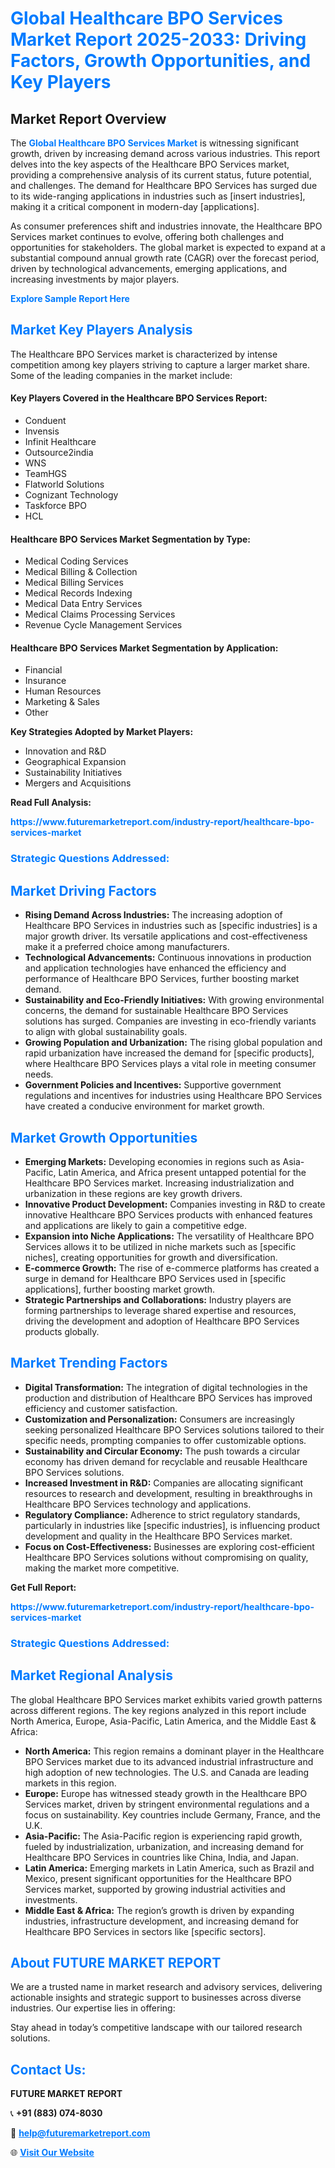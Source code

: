 <h1 style="color: #007BFF;">Global Healthcare BPO Services Market Report 2025-2033: Driving Factors, Growth Opportunities, and Key Players</h1>

<section id="overview">
<h2>Market Report Overview</h2>
<p>The <a href="https://www.futuremarketreport.com/industry-report/healthcare-bpo-services-market" style="color: #007BFF; text-decoration: none;"><strong>Global Healthcare BPO Services Market</strong></a> is witnessing significant growth, driven by increasing demand across various industries. This report delves into the key aspects of the Healthcare BPO Services market, providing a comprehensive analysis of its current status, future potential, and challenges. The demand for Healthcare BPO Services has surged due to its wide-ranging applications in industries such as [insert industries], making it a critical component in modern-day [applications].</p>
<p>As consumer preferences shift and industries innovate, the Healthcare BPO Services market continues to evolve, offering both challenges and opportunities for stakeholders. The global market is expected to expand at a substantial compound annual growth rate (CAGR) over the forecast period, driven by technological advancements, emerging applications, and increasing investments by major players.</p>
</section>

<section id="overview">
<p><a href="https://www.futuremarketreport.com/request-sample/reportId=104102" style="color: #007BFF; text-decoration: none;"><strong>Explore Sample Report Here</strong></a></p>
</section>

<section id="key-players">
<h2 style="color: #007BFF;">Market Key Players Analysis</h2>
<p>The Healthcare BPO Services market is characterized by intense competition among key players striving to capture a larger market share. Some of the leading companies in the market include:</p>
<h4>Key Players Covered in the Healthcare BPO Services Report:</h4>
<ul><li>Conduent</li><li>Invensis</li><li>Infinit Healthcare</li><li>Outsource2india</li><li>WNS</li><li>TeamHGS</li><li>Flatworld Solutions</li><li>Cognizant Technology</li><li>Taskforce BPO</li><li>HCL</li></ul>
<h4>Healthcare BPO Services Market Segmentation by Type:</h4>
<ul><li>Medical Coding Services</li><li>Medical Billing &amp; Collection</li><li>Medical Billing Services</li><li>Medical Records Indexing</li><li>Medical Data Entry Services</li><li>Medical Claims Processing Services</li><li>Revenue Cycle Management Services</li></ul>

<h4>Healthcare BPO Services Market Segmentation by Application:</h4>
<ul><li>Financial</li><li>Insurance</li><li>Human Resources</li><li>Marketing &amp; Sales</li><li>Other</li></ul>
<p><strong>Key Strategies Adopted by Market Players:</strong></p>
<ul>
<li>Innovation and R&D</li>
<li>Geographical Expansion</li>
<li>Sustainability Initiatives</li>
<li>Mergers and Acquisitions</li>
</ul>
</section>

<section>
<p><strong>Read Full Analysis: </strong></p><a href="https://www.futuremarketreport.com/industry-report/healthcare-bpo-services-market" style="color: #007BFF; text-decoration: none;"><strong>https://www.futuremarketreport.com/industry-report/healthcare-bpo-services-market</strong></a>
<h3 style="color: #007BFF;">Strategic Questions Addressed:</h3>
</section>

<section id="driving-factors">
<h2 style="color: #007BFF;">Market Driving Factors</h2>
<ul>
<li><strong>Rising Demand Across Industries:</strong> The increasing adoption of Healthcare BPO Services in industries such as [specific industries] is a major growth driver. Its versatile applications and cost-effectiveness make it a preferred choice among manufacturers.</li>
<li><strong>Technological Advancements:</strong> Continuous innovations in production and application technologies have enhanced the efficiency and performance of Healthcare BPO Services, further boosting market demand.</li>
<li><strong>Sustainability and Eco-Friendly Initiatives:</strong> With growing environmental concerns, the demand for sustainable Healthcare BPO Services solutions has surged. Companies are investing in eco-friendly variants to align with global sustainability goals.</li>
<li><strong>Growing Population and Urbanization:</strong> The rising global population and rapid urbanization have increased the demand for [specific products], where Healthcare BPO Services plays a vital role in meeting consumer needs.</li>
<li><strong>Government Policies and Incentives:</strong> Supportive government regulations and incentives for industries using Healthcare BPO Services have created a conducive environment for market growth.</li>
</ul>
</section>

<section id="growth-opportunities">
<h2 style="color: #007BFF;">Market Growth Opportunities</h2>
<ul>
<li><strong>Emerging Markets:</strong> Developing economies in regions such as Asia-Pacific, Latin America, and Africa present untapped potential for the Healthcare BPO Services market. Increasing industrialization and urbanization in these regions are key growth drivers.</li>
<li><strong>Innovative Product Development:</strong> Companies investing in R&D to create innovative Healthcare BPO Services products with enhanced features and applications are likely to gain a competitive edge.</li>
<li><strong>Expansion into Niche Applications:</strong> The versatility of Healthcare BPO Services allows it to be utilized in niche markets such as [specific niches], creating opportunities for growth and diversification.</li>
<li><strong>E-commerce Growth:</strong> The rise of e-commerce platforms has created a surge in demand for Healthcare BPO Services used in [specific applications], further boosting market growth.</li>
<li><strong>Strategic Partnerships and Collaborations:</strong> Industry players are forming partnerships to leverage shared expertise and resources, driving the development and adoption of Healthcare BPO Services products globally.</li>
</ul>
</section>

<section id="trending-factors">
<h2 style="color: #007BFF;">Market Trending Factors</h2>
<ul>
<li><strong>Digital Transformation:</strong> The integration of digital technologies in the production and distribution of Healthcare BPO Services has improved efficiency and customer satisfaction.</li>
<li><strong>Customization and Personalization:</strong> Consumers are increasingly seeking personalized Healthcare BPO Services solutions tailored to their specific needs, prompting companies to offer customizable options.</li>
<li><strong>Sustainability and Circular Economy:</strong> The push towards a circular economy has driven demand for recyclable and reusable Healthcare BPO Services solutions.</li>
<li><strong>Increased Investment in R&D:</strong> Companies are allocating significant resources to research and development, resulting in breakthroughs in Healthcare BPO Services technology and applications.</li>
<li><strong>Regulatory Compliance:</strong> Adherence to strict regulatory standards, particularly in industries like [specific industries], is influencing product development and quality in the Healthcare BPO Services market.</li>
<li><strong>Focus on Cost-Effectiveness:</strong> Businesses are exploring cost-efficient Healthcare BPO Services solutions without compromising on quality, making the market more competitive.</li>
</ul>
</section>

<section>
<p><strong>Get Full Report: </strong></p><a href="https://www.futuremarketreport.com/industry-report/healthcare-bpo-services-market" style="color: #007BFF; text-decoration: none;"><strong>https://www.futuremarketreport.com/industry-report/healthcare-bpo-services-market</strong></a>
<h3 style="color: #007BFF;">Strategic Questions Addressed:</h3>
</section>


<section id="regional-analysis">
<h2 style="color: #007BFF;">Market Regional Analysis</h2>
<p>The global Healthcare BPO Services market exhibits varied growth patterns across different regions. The key regions analyzed in this report include North America, Europe, Asia-Pacific, Latin America, and the Middle East & Africa:</p>
<ul>
<li><strong>North America:</strong> This region remains a dominant player in the Healthcare BPO Services market due to its advanced industrial infrastructure and high adoption of new technologies. The U.S. and Canada are leading markets in this region.</li>
<li><strong>Europe:</strong> Europe has witnessed steady growth in the Healthcare BPO Services market, driven by stringent environmental regulations and a focus on sustainability. Key countries include Germany, France, and the U.K.</li>
<li><strong>Asia-Pacific:</strong> The Asia-Pacific region is experiencing rapid growth, fueled by industrialization, urbanization, and increasing demand for Healthcare BPO Services in countries like China, India, and Japan.</li>
<li><strong>Latin America:</strong> Emerging markets in Latin America, such as Brazil and Mexico, present significant opportunities for the Healthcare BPO Services market, supported by growing industrial activities and investments.</li>
<li><strong>Middle East & Africa:</strong> The region’s growth is driven by expanding industries, infrastructure development, and increasing demand for Healthcare BPO Services in sectors like [specific sectors].</li>
</ul>
</section>

<footer>
<h2 style="color: #007BFF;">About FUTURE MARKET REPORT</h2>
<p>We are a trusted name in market research and advisory services, delivering actionable insights and strategic support to businesses across diverse industries. Our expertise lies in offering:</p>

<p>Stay ahead in today’s competitive landscape with our tailored research solutions.</p>

<h2 style="color: #007BFF;">Contact Us:</h2>
<p><strong>FUTURE MARKET REPORT</strong></p>
<p>📞 <strong>+91 (883) 074-8030</strong></p>
<p>📧 <strong><a href="mailto:help@futuremarketreport.com" style="color: #007BFF;">help@futuremarketreport.com</a></strong></p>
<p>🌐 <strong><a href="https://www.futuremarketreport.com/" style="color: #007BFF;">Visit Our Website</a></strong></p>
</footer>